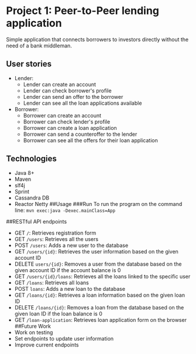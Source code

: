 # Project 1: Peer-to-Peer lending application 
Simple application that connects borrowers to investors directly without the need of a bank middleman.
## User stories
* Lender:
  * Lender can create an account 
  * Lender can check borrower's profile
  * Lender can send an offer to the borrower
  * Lender can see all the loan applications available 
* Borrower: 
  * Borrower can create an account 
  * Borrower can check lender's profile
  * Borrower can create a loan application
  * Borrower can send a counteroffer to the lender
  * Borrower can see all the offers for their loan application
## Technologies
* Java 8+
* Maven 
* slf4j 
* Sprint 
* Cassandra DB
* Reactor Netty
##Usage
###Run 
To run the program on the command line:
`mvn exec:java -Dexec.mainClass=App`

##RESTful API endpoints
* GET `/`: Retrieves registration form 
* GET `/users`: Retrieves all the users 
* POST `/users`: Adds a new user to the database
* GET `/users/{id}`: Retrieves the user information based on the given account ID 
* DELETE `users/{id}`: Removes a user from the database based on the given account ID if the account balance is 0
* GET `/users/{id}/loans`: Retrieves all the loans linked to the specific user
* GET `/loans`: Retrieves all loans 
* POST `loans`: Adds a new loan to the database
* GET `/loans/{id}`: Retrieves a loan information based on the given loan ID 
* DELETE `/loans/{id}`: Removes a loan from the database based on the given loan ID if the loan balance is 0
* GET `/loan-application`: Retrieves loan application form on the browser
##Future Work
* Work on testing 
* Set endpoints to update user information
* Improve current endpoints
